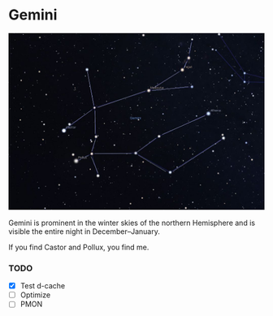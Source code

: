 # Gemini

![Gemini](doc/gemini.jpg)

Gemini is prominent in the winter skies of the northern Hemisphere and is visible the entire night in December–January.

If you find Castor and Pollux, you find me.

### TODO

- [x] Test d-cache
- [ ] Optimize
- [ ] PMON
